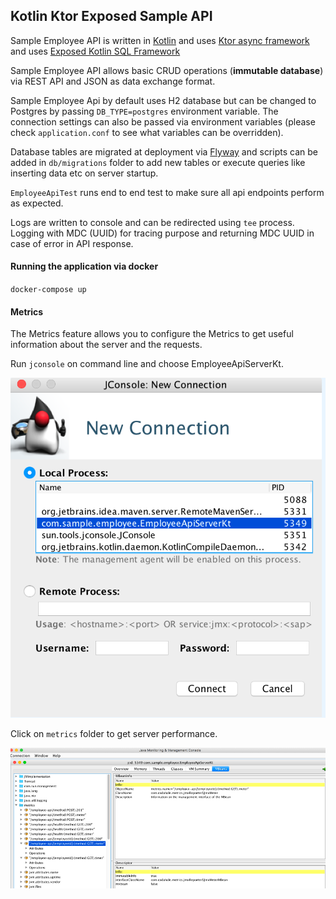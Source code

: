 ## Kotlin Ktor Exposed Sample API  
  
 Sample Employee API is written in [Kotlin](https://kotlinlang.org/) and uses [Ktor async framework](https://ktor.io/) and uses [Exposed Kotlin SQL Framework](https://github.com/JetBrains/Exposed)  

Sample Employee API allows basic CRUD operations (**immutable database**) via REST API and JSON as data exchange format.  
 
Sample Employee Api by default uses H2 database but can be changed to Postgres by passing `DB_TYPE=postgres` environment variable. The connection settings can also be passed via environment variables (please check `application.conf` to see what variables can be overridden).  
  
Database tables are migrated at deployment via [Flyway](https://flywaydb.org/getstarted/) and scripts can be added in `db/migrations` folder to add new tables or execute queries like inserting data etc on server startup.  
  
`EmployeeApiTest` runs end to end test to make sure all api endpoints perform as expected.  
  
Logs are written to console and can be redirected using `tee` process. Logging with MDC (UUID) for tracing purpose and 
returning MDC UUID in case of error in API response. 
  
#### Running the application via docker  
`docker-compose up`

#### Metrics

The Metrics feature allows you to configure the Metrics to get useful information about the server and the requests.

Run `jconsole` on command line and choose EmployeeApiServerKt.

![](https://raw.githubusercontent.com/arun0009/kotlin-ktor-exposed-sample-api/master/jconsole.png)

Click on `metrics` folder to get server performance. 

![](https://raw.githubusercontent.com/arun0009/kotlin-ktor-exposed-sample-api/master/metrics.png) 